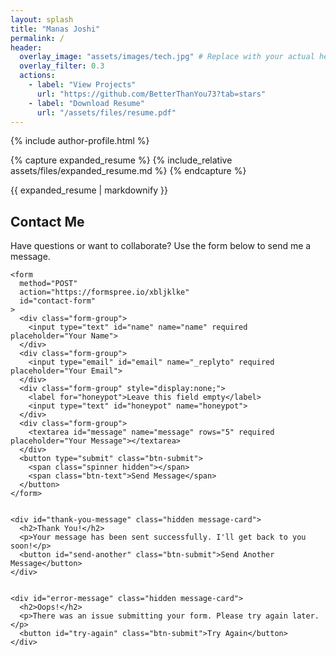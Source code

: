 ```yaml
---
layout: splash
title: "Manas Joshi"
permalink: /
header:
  overlay_image: "assets/images/tech.jpg" # Replace with your actual hero image
  overlay_filter: 0.3
  actions:
    - label: "View Projects"
      url: "https://github.com/BetterThanYou73?tab=stars"
    - label: "Download Resume"
      url: "/assets/files/resume.pdf"
---
```



{% include author-profile.html %}

{% capture expanded_resume %}
{% include_relative assets/files/expanded_resume.md %}
{% endcapture %}

{{ expanded_resume | markdownify }}

<div class="contact-form-container">
    <h2>Contact Me</h2>
    <p>Have questions or want to collaborate? Use the form below to send me a message.</p>
    
    <form 
      method="POST" 
      action="https://formspree.io/xbljklke" 
      id="contact-form"
    >
      <div class="form-group">
        <input type="text" id="name" name="name" required placeholder="Your Name">
      </div>
      <div class="form-group">
        <input type="email" id="email" name="_replyto" required placeholder="Your Email">
      </div>
      <div class="form-group" style="display:none;">
        <label for="honeypot">Leave this field empty</label>
        <input type="text" id="honeypot" name="honeypot">
      </div>
      <div class="form-group">
        <textarea id="message" name="message" rows="5" required placeholder="Your Message"></textarea>
      </div>
      <button type="submit" class="btn-submit">
        <span class="spinner hidden"></span>
        <span class="btn-text">Send Message</span>
      </button>
    </form>
  

    <div id="thank-you-message" class="hidden message-card">
      <h2>Thank You!</h2>
      <p>Your message has been sent successfully. I'll get back to you soon!</p>
      <button id="send-another" class="btn-submit">Send Another Message</button>
    </div>
  

    <div id="error-message" class="hidden message-card">
      <h2>Oops!</h2>
      <p>There was an issue submitting your form. Please try again later.</p>
      <button id="try-again" class="btn-submit">Try Again</button>
    </div>
  </div>

